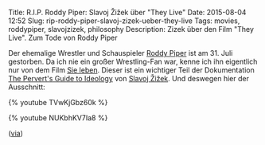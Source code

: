 Title: R.I.P. Roddy Piper: Slavoj Žižek über "They Live"
Date: 2015-08-04 12:52
Slug: rip-roddy-piper-slavoj-zizek-ueber-they-live
Tags: movies, roddypiper, slavojzizek, philosophy
Description: Zizek über den Film "They Live". Zum Tode von Roddy Piper

Der ehemalige Wrestler und Schauspieler [Roddy Piper](https://de.wikipedia.org/wiki/Roddy_Piper) ist am 31. Juli gestorben. Da ich nie ein großer Wrestling-Fan war, kenne ich ihn eigentlich nur von dem Film [Sie leben](https://de.wikipedia.org/wiki/Sie_leben). Dieser ist ein wichtiger Teil der Dokumentation [The Pervert's Guide to Ideology](https://en.wikipedia.org/wiki/The_Pervert%27s_Guide_to_Ideology) von [Slavoj Žižek](https://en.wikipedia.org/wiki/Slavoj_%C5%BDi%C5%BEek). Und deswegen hier der Ausschnitt:

{% youtube TVwKjGbz60k %}

{% youtube NUKbhKV7Ia8 %}

([via](http://boingboing.net/2015/08/03/roddy-piper-in-they-live-grea.html))
